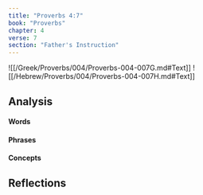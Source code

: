 ```yaml
---
title: "Proverbs 4:7"
book: "Proverbs"
chapter: 4
verse: 7
section: "Father's Instruction"
---
```

![[/Greek/Proverbs/004/Proverbs-004-007G.md#Text]]
![[/Hebrew/Proverbs/004/Proverbs-004-007H.md#Text]]

## Analysis

#### Words

#### Phrases

#### Concepts

## Reflections
